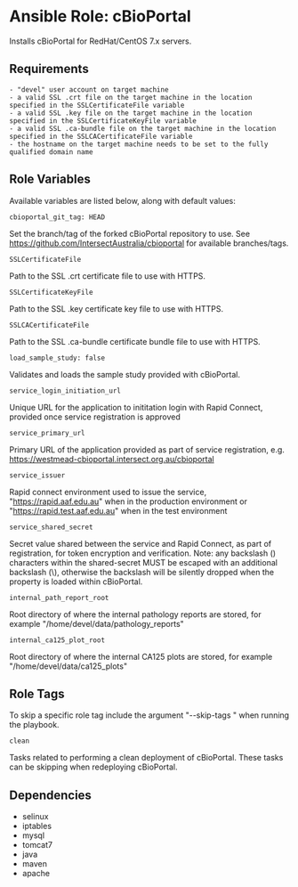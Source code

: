 # Ansible Role: cBioPortal

Installs cBioPortal for RedHat/CentOS 7.x servers.

## Requirements

    - "devel" user account on target machine
    - a valid SSL .crt file on the target machine in the location specified in the SSLCertificateFile variable
    - a valid SSL .key file on the target machine in the location specified in the SSLCertificateKeyFile variable
    - a valid SSL .ca-bundle file on the target machine in the location specified in the SSLCACertificateFile variable
    - the hostname on the target machine needs to be set to the fully qualified domain name

## Role Variables

Available variables are listed below, along with default values:

    cbioportal_git_tag: HEAD

Set the branch/tag of the forked cBioPortal repository to use. See https://github.com/IntersectAustralia/cbioportal for available branches/tags.

    SSLCertificateFile

Path to the SSL .crt certificate file to use with HTTPS.

    SSLCertificateKeyFile

Path to the SSL .key certificate key file to use with HTTPS.

    SSLCACertificateFile

Path to the SSL .ca-bundle certificate bundle file to use with HTTPS.

    load_sample_study: false

Validates and loads the sample study provided with cBioPortal.

    service_login_initiation_url
    
Unique URL for the application to inititation login with Rapid Connect, provided once service registration is approved

    service_primary_url

Primary URL of the application provided as part of service registration, e.g. https://westmead-cbioportal.intersect.org.au/cbioportal

    service_issuer
    
Rapid connect environment used to issue the service, "https://rapid.aaf.edu.au" when in the production environment or "https://rapid.test.aaf.edu.au" when in the test environment

    service_shared_secret
    
Secret value shared between the service and Rapid Connect, as part of registration, for token encryption and verification. 
Note: any backslash (\) characters within the shared-secret MUST be escaped with an additional backslash (\\), otherwise the backslash will be silently dropped when the property is loaded within cBioPortal.

    internal_path_report_root

Root directory of where the internal pathology reports are stored, for example "/home/devel/data/pathology_reports"

    internal_ca125_plot_root

Root directory of where the internal CA125 plots are stored, for example "/home/devel/data/ca125_plots"

## Role Tags

To skip a specific role tag include the argument "--skip-tags <tag>" when running the playbook.

    clean

Tasks related to performing a clean deployment of cBioPortal. These tasks can be skipping when redeploying cBioPortal.

## Dependencies
  - selinux
  - iptables
  - mysql
  - tomcat7
  - java
  - maven
  - apache
